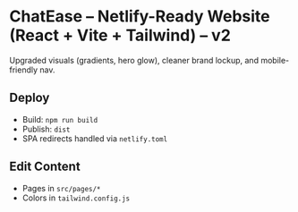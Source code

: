 # ChatEase – Netlify-Ready Website (React + Vite + Tailwind) – v2

Upgraded visuals (gradients, hero glow), cleaner brand lockup, and mobile-friendly nav.

## Deploy
- Build: `npm run build`
- Publish: `dist`
- SPA redirects handled via `netlify.toml`

## Edit Content
- Pages in `src/pages/*`
- Colors in `tailwind.config.js`
